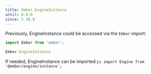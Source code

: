 ```yaml
---
title: Ember.EngineInstance
until: 6.0.0
since: 5.10.0
---
```



Previously, EngineInstance could be accessed via the `Ember` import:
```js
import Ember from 'ember';

Ember.EngineInstance
```

 If needed, EngineInstance can be imported:```js
import Engine from '@ember/engine/instance';```
